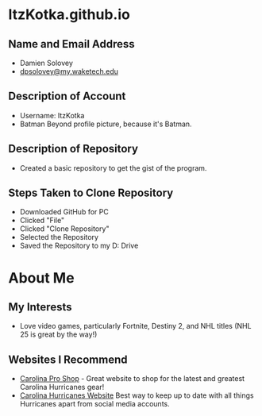 # ItzKotka.github.io

## Name and Email Address
* Damien Solovey
* dpsolovey@my.waketech.edu

## Description of Account
* Username: ItzKotka
* Batman Beyond profile picture, because it's Batman.

## Description of Repository
* Created a basic repository to get the gist of the program.

## Steps Taken to Clone Repository
* Downloaded GitHub for PC
* Clicked "File"
* Clicked "Clone Repository"
* Selected the Repository
* Saved the Repository to my D: Drive

# About Me
## My Interests
* Love video games, particularly Fortnite, Destiny 2, and NHL titles (NHL 25 is great by the way!)
## Websites I Recommend
- [Carolina Pro Shop](https://carolinaproshop.com/?srsltid=AfmBOooF77JwqVI1OFHsXhdBmomgm9R1y4YVlyDGYLEnE0H83V0cc8DM) - Great website to shop for the latest and greatest Carolina Hurricanes gear!
- [Carolina Hurricanes Website](https://www.nhl.com/hurricanes/) Best way to keep up to date with all things Hurricanes apart from social media accounts.